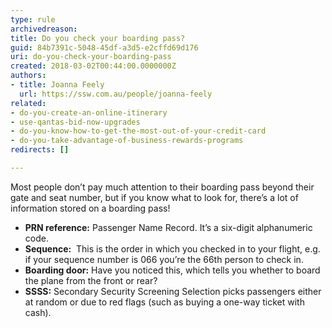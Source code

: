 ```yaml
---
type: rule
archivedreason: 
title: Do you check your boarding pass?
guid: 84b7391c-5048-45df-a3d5-e2cffd69d176
uri: do-you-check-your-boarding-pass
created: 2018-03-02T00:44:00.0000000Z
authors:
- title: Joanna Feely
  url: https://ssw.com.au/people/joanna-feely
related:
- do-you-create-an-online-itinerary
- use-qantas-bid-now-upgrades
- do-you-know-how-to-get-the-most-out-of-your-credit-card
- do-you-take-advantage-of-business-rewards-programs
redirects: []

---
```


Most people don’t pay much attention to their boarding pass beyond their gate and seat number, but if you know what to look for, there’s a lot of information stored on a boarding pass!

<!--endintro-->

- **PRN reference:** Passenger Name Record. It’s a six-digit alphanumeric code.
- **Sequence:**  This is the order in which you checked in to your flight, e.g. if your sequence number is 066 you’re the 66th person to check in.
- **Boarding door:** Have you noticed this, which tells you whether to board the plane from the front or rear?
- **SSSS:** Secondary Security Screening Selection picks passengers either at random or due to red flags (such as buying a one-way ticket with cash).
